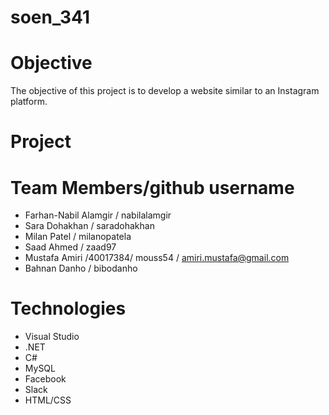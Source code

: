 # soen_341

# Objective
The objective of this project is to develop a website similar to an Instagram platform.

# Project

# Team Members/github username
- Farhan-Nabil Alamgir / nabilalamgir
- Sara Dohakhan / saradohakhan
- Milan Patel / milanopatela
- Saad Ahmed / zaad97
- Mustafa Amiri /40017384/ mouss54 / amiri.mustafa@gmail.com
- Bahnan Danho / bibodanho

# Technologies
- Visual Studio
- .NET
- C#
- MySQL
- Facebook
- Slack
- HTML/CSS
